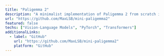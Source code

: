```yaml
---
title: "Paligemma 2"
description: "A minimalist implementation of Paligemma 2 from scratch in PyTorch."
url: "https://github.com/MaxLSB/mini-paligemma2"
featured: false
techs: ["Vision-Language Models", "PyTorch", "Transformers"]
additionalLinks:
  - label: "GitHub"
    url: "https://github.com/MaxLSB/mini-paligemma2" 
    platform: "GitHub"
---
```


